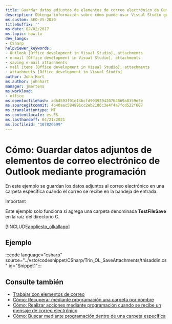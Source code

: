 ```yaml
---
title: Guardar datos adjuntos de elementos de correo electrónico de Outlook mediante programación
description: Obtenga información sobre cómo puede usar Visual Studio guardar los datos adjuntos de los elementos de correo electrónico de Microsoft Outlook mediante programación.
ms.custom: SEO-VS-2020
titleSuffix: ''
ms.date: 02/02/2017
ms.topic: how-to
dev_langs:
- CSharp
helpviewer_keywords:
- Outlook [Office development in Visual Studio], attachments
- e-mail [Office development in Visual Studio], attachments
- saving e-mail attachments
- mail items [Office development in Visual Studio], attachments
- attachments [Office development in Visual Studio]
author: John-Hart
ms.author: johnhart
manager: jmartens
ms.workload:
- office
ms.openlocfilehash: ad64593f91e14bcfd993929420764869a8359e3e
ms.sourcegitcommit: 4b40aac584991cc2eb2186c3e4f4a7fcd522f607
ms.translationtype: MT
ms.contentlocale: es-ES
ms.lasthandoff: 04/21/2021
ms.locfileid: "107826699"
---
```

# <a name="how-to-programmatically-save-attachments-from-outlook-email-items"></a>Cómo: Guardar datos adjuntos de elementos de correo electrónico de Outlook mediante programación

En este ejemplo se guardan los datos adjuntos al correo electrónico en una carpeta específica cuando el correo se recibe en la bandeja de entrada.

> [!IMPORTANT]
> Este ejemplo solo funciona si agrega una carpeta denominada **TestFileSave** en la raíz del directorio C.

[!INCLUDE[appliesto_olkallapp](../vsto/includes/appliesto-olkallapp-md.md)]

## <a name="example"></a>Ejemplo

:::code language="csharp" source="../vsto/codesnippet/CSharp/Trin_OL_SaveAttachments/thisaddin.cs" id="Snippet1":::

## <a name="see-also"></a>Consulte también

- [Trabajar con elementos de correo](../vsto/working-with-mail-items.md)
- [Cómo: Recuperar mediante programación una carpeta por nombre](../vsto/how-to-programmatically-retrieve-a-folder-by-name.md)
- [Cómo: Realizar acciones mediante programación cuando se recibe un mensaje de correo electrónico](../vsto/how-to-programmatically-perform-actions-when-an-e-mail-message-is-received.md)
- [Cómo: Buscar mediante programación dentro de una carpeta específica](../vsto/how-to-programmatically-search-within-a-specific-folder.md)
